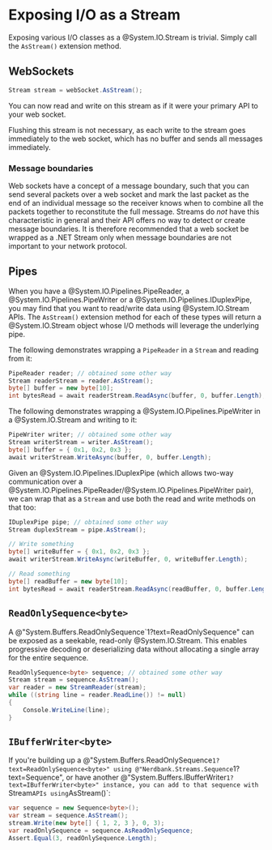 # Exposing I/O as a Stream

Exposing various I/O classes as a @System.IO.Stream is trivial. Simply call the `AsStream()` extension method.

## WebSockets

```cs
Stream stream = webSocket.AsStream();
```

You can now read and write on this stream as if it were your primary API to your web socket.

Flushing this stream is not necessary, as each write to the stream goes immediately
to the web socket, which has no buffer and sends all messages immediately.

### Message boundaries

Web sockets have a concept of a message boundary, such that you can send several packets
over a web socket and mark the last packet as the end of an individual message so the receiver
knows when to combine all the packets together to reconstitute the full message.
Streams do *not* have this characteristic in general and their API offers no way to
detect or create message boundaries. It is therefore recommended that a web socket be wrapped
as a .NET Stream only when message boundaries are not important to your network protocol.

## Pipes

When you have a @System.IO.Pipelines.PipeReader, a
@System.IO.Pipelines.PipeWriter or a @System.IO.Pipelines.IDuplexPipe,
you may find that you want to read/write data using @System.IO.Stream APIs.
The `AsStream()` extension method for each of these types will return a @System.IO.Stream object
whose I/O methods will leverage the underlying pipe.

The following demonstrates wrapping a `PipeReader` in a `Stream` and reading from it:

```cs
PipeReader reader; // obtained some other way
Stream readerStream = reader.AsStream();
byte[] buffer = new byte[10];
int bytesRead = await readerStream.ReadAsync(buffer, 0, buffer.Length);
```

The following demonstrates wrapping a @System.IO.Pipelines.PipeWriter in a @System.IO.Stream and writing to it:

```cs
PipeWriter writer; // obtained some other way
Stream writerStream = writer.AsStream();
byte[] buffer = { 0x1, 0x2, 0x3 };
await writerStream.WriteAsync(buffer, 0, buffer.Length);
```

Given an @System.IO.Pipelines.IDuplexPipe (which allows two-way communication over a @System.IO.Pipelines.PipeReader/@System.IO.Pipelines.PipeWriter pair),
we can wrap that as a `Stream` and use both the read and write methods on that too:

```cs
IDuplexPipe pipe; // obtained some other way
Stream duplexStream = pipe.AsStream();

// Write something
byte[] writeBuffer = { 0x1, 0x2, 0x3 };
await writerStream.WriteAsync(writeBuffer, 0, writeBuffer.Length);

// Read something
byte[] readBuffer = new byte[10];
int bytesRead = await readerStream.ReadAsync(readBuffer, 0, buffer.Length);
```

## `ReadOnlySequence<byte>`

A @"System.Buffers.ReadOnlySequence`1?text=ReadOnlySequence<byte>" can be exposed as a seekable, read-only @System.IO.Stream.
This enables progressive decoding or deserializing data without allocating a single
array for the entire sequence.

```cs
ReadOnlySequence<byte> sequence; // obtained some other way
Stream stream = sequence.AsStream();
var reader = new StreamReader(stream);
while ((string line = reader.ReadLine()) != null)
{
    Console.WriteLine(line);
}
```

## `IBufferWriter<byte>`

If you're building up a @"System.Buffers.ReadOnlySequence`1?text=ReadOnlySequence<byte>" using @"Nerdbank.Streams.Sequence`1?text=Sequence<byte>", or have another @"System.Buffers.IBufferWriter`1?text=IBufferWriter<byte>" instance,
you can add to that sequence with `Stream` APIs using `AsStream()`:

```cs
var sequence = new Sequence<byte>();
var stream = sequence.AsStream();
stream.Write(new byte[] { 1, 2, 3 }, 0, 3);
var readOnlySequence = sequence.AsReadOnlySequence;
Assert.Equal(3, readOnlySequence.Length);
```
